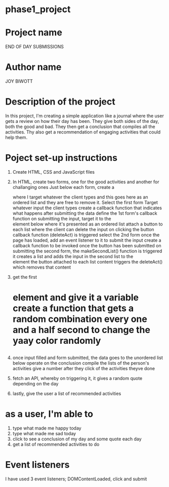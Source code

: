 # phase1_project

# Project name
END OF DAY SUBMISSIONS

# Author name
JOY BIWOTT

# Description of the project
In this project, I'm creating a simple application like a journal where the user gets a review on how their day has been.
They give both sides of the day, both the good and bad.
They then get a conclusion that compiles all the activities.
Thy also get a recommendation of engaging activities that could help them.

# Poject set-up instructions
1. Create  HTML, CSS and JavaScript files

2. In HTML, create two forms, one for the good activities and another for challanging ones
   Just below each form, create a <div> where I target whatever the client types and this goes here as an ordered list and they are free to remove it.
   Select the first form
   Target whatever input the client types
   create a callback function that indicates what happens after submitting the data
   define the 1st form's callback function
   on submitting the input, target it to the <div> element below where it's presented as an ordered list
   attach a button to each list where the client can delete the input
   on clicking the button callback function (deleteAct) is triggered
   select the 2nd form
   once the page has loaded, add an event listener to it to submit the input
   create a callback function to be invoked once the button has been submitted
   on submitting the second form, the makeSecondList() function is triggered
   it creates a list and adds the input in the second list to the <div> element
   the button attached to each list content triggers the deleteAct() which removes that content

3. get the first <h1> element and give it a variable
   create a function that gets a random combination every one and a half second to change the yaay color randomly

4. once input filled and form submitted, the data goes to the unordered list below
   operate on the conclusion
   compile the lists of the person's activities
   give a number after they click of the activities theyve done

5. fetch an API, whereby on triggering it, it gives a random quote depending on the day

6. lastly, give the user a list of recommended activities

# as a user, I'm able to
1. type what made me happy today
2. type what made me sad today
3. click to see a conclusion of my day and some quote each day
4. get a list of recommended activities to do

# Event listeners
I have used 3 event listeners; DOMContentLoaded, click and submit